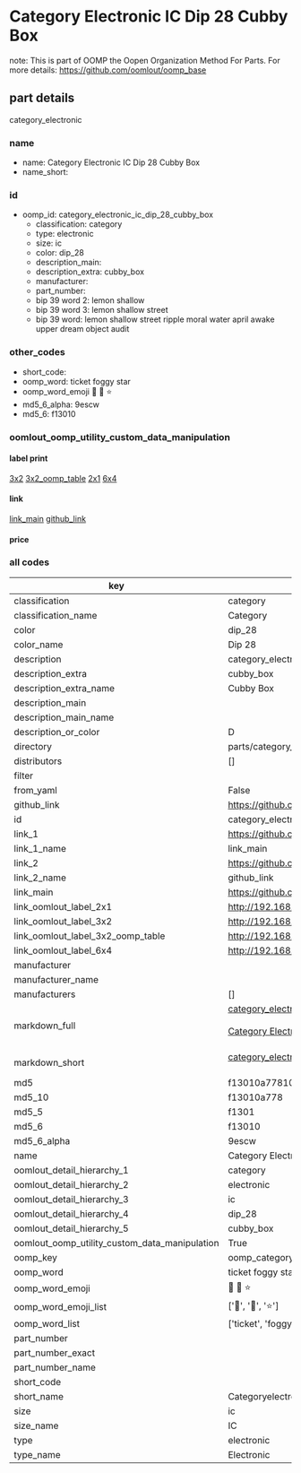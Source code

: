 # Category Electronic IC Dip 28 Cubby Box  

note: This is part of OOMP the Oopen Organization Method For Parts. For more details: https://github.com/oomlout/oomp_base

##  part details



category_electronic

### name
* name: Category Electronic IC Dip 28 Cubby Box
* name_short: 
### id
* oomp_id: category_electronic_ic_dip_28_cubby_box
  * classification: category
  * type: electronic
  * size: ic
  * color: dip_28
  * description_main: 
  * description_extra: cubby_box
  * manufacturer: 
  * part_number: 
  * bip 39 word 2: lemon shallow
  * bip 39 word 3: lemon shallow street
  * bip 39 word: lemon shallow street ripple moral water april awake upper dream object audit

### other_codes
* short_code: 
* oomp_word: ticket foggy star
* oomp_word_emoji :ticket: :foggy: :star:
* md5_6_alpha: 9escw
* md5_6: f13010






### oomlout_oomp_utility_custom_data_manipulation
#### label print
[3x2](http://192.168.1.245:1112/?label=oomp%209escw)
[3x2_oomp_table](http://192.168.1.107:1112/?label=oomp%209escw)
[2x1](http://192.168.1.242:1112/?label=oomp%209escw)
[6x4](http://192.168.1.55:1112/?label=oomp%209escw)    

#### link

[link_main](https://github.com/oomlout/oomlout_oomp_current_version_messy/tree/main/parts/category_electronic_ic_dip_28_cubby_box) [github_link](https://github.com/oomlout/oomlout_oomp_part_src/tree/main/parts/category_electronic_ic_dip_28_cubby_box)                             

#### price







### all codes 
| key | value |  
| --- | --- |  
| classification | category |  
| classification_name | Category |  
| color | dip_28 |  
| color_name | Dip 28 |  
| description | category_electronic |  
| description_extra | cubby_box |  
| description_extra_name | Cubby Box |  
| description_main |  |  
| description_main_name |  |  
| description_or_color | D  |  
| directory | parts/category_electronic_ic_dip_28_cubby_box |  
| distributors | [] |  
| filter |  |  
| from_yaml | False |  
| github_link | https://github.com/oomlout/oomlout_oomp_part_src/tree/main/parts/category_electronic_ic_dip_28_cubby_box |  
| id | category_electronic_ic_dip_28_cubby_box |  
| link_1 | https://github.com/oomlout/oomlout_oomp_current_version_messy/tree/main/parts/category_electronic_ic_dip_28_cubby_box |  
| link_1_name | link_main |  
| link_2 | https://github.com/oomlout/oomlout_oomp_part_src/tree/main/parts/category_electronic_ic_dip_28_cubby_box |  
| link_2_name | github_link |  
| link_main | https://github.com/oomlout/oomlout_oomp_current_version_messy/tree/main/parts/category_electronic_ic_dip_28_cubby_box |  
| link_oomlout_label_2x1 | http://192.168.1.242:1112/?label=oomp%209escw |  
| link_oomlout_label_3x2 | http://192.168.1.245:1112/?label=oomp%209escw |  
| link_oomlout_label_3x2_oomp_table | http://192.168.1.107:1112/?label=oomp%209escw |  
| link_oomlout_label_6x4 | http://192.168.1.55:1112/?label=oomp%209escw |  
| manufacturer |  |  
| manufacturer_name |  |  
| manufacturers | [] |  
| markdown_full | [category_electronic_ic_dip_28_cubby_box](https://github.com/oomlout/oomlout_oomp_current_version_messy/tree/main/parts/category_electronic_ic_dip_28_cubby_box)<br>[](https://github.com/oomlout/oomlout_oomp_current_version_messy/tree/main/parts/category_electronic_ic_dip_28_cubby_box)<br>[Category Electronic Ic Dip 28 Cubby Box](https://github.com/oomlout/oomlout_oomp_current_version_messy/tree/main/parts/category_electronic_ic_dip_28_cubby_box)<br><br> |  
| markdown_short | [category_electronic_ic_dip_28_cubby_box](https://github.com/oomlout/oomlout_oomp_current_version_messy/tree/main/parts/category_electronic_ic_dip_28_cubby_box)<br><br> |  
| md5 | f13010a77810215fdf47dba5adf143fe |  
| md5_10 | f13010a778 |  
| md5_5 | f1301 |  
| md5_6 | f13010 |  
| md5_6_alpha | 9escw |  
| name | Category Electronic IC Dip 28 Cubby Box |  
| oomlout_detail_hierarchy_1 | category |  
| oomlout_detail_hierarchy_2 | electronic |  
| oomlout_detail_hierarchy_3 | ic |  
| oomlout_detail_hierarchy_4 | dip_28 |  
| oomlout_detail_hierarchy_5 | cubby_box |  
| oomlout_oomp_utility_custom_data_manipulation | True |  
| oomp_key | oomp_category_electronic_ic_dip_28_cubby_box |  
| oomp_word | ticket foggy star |  
| oomp_word_emoji | :ticket: :foggy: :star: |  
| oomp_word_emoji_list | [':ticket:', ':foggy:', ':star:'] |  
| oomp_word_list | ['ticket', 'foggy', 'star'] |  
| part_number |  |  
| part_number_exact |  |  
| part_number_name |  |  
| short_code |  |  
| short_name | Categoryelectronic |  
| size | ic |  
| size_name | IC |  
| type | electronic |  
| type_name | Electronic |  
